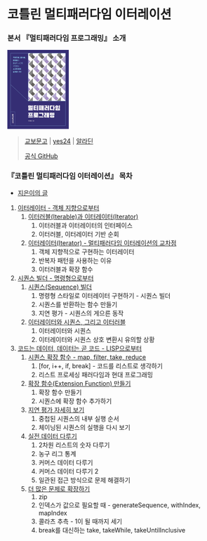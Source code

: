 # 코틀린 멀티패러다임 이터레이션

### 본서 『멀티패러다임 프로그래밍』 소개

<a href="https://product.kyobobook.co.kr/detail/S000216318962"><img alt="멀티패러다임 프로그래밍" src="../img/book.jpg" width="140px"></a>

> [교보문고](https://product.kyobobook.co.kr/detail/S000216318962) |
[yes24](https://www.yes24.com/product/goods/145367977)
| [알라딘](https://www.aladin.co.kr/shop/wproduct.aspx?ItemId=362548794)
> 
> [공식 GitHub](https://github.com/marpple/multi-paradigm-programming)

### 『코틀린 멀티패러다임 이터레이션』 목차

- [지은이의 글](0.1-지은이의-글.md)

1. [이터레이터 - 객체 지향으로부터](1.0-이터레이터---객체-지향으로부터.md)
   1. [이터러블(Iterable)과 이터레이터(Iterator)](1.1-이터러블(Iterable)과-이터레이터(Iterator).md)
      1. 이터러블과 이터레이터의 인터페이스
      2. 이터러블, 이터레이터 기반 순회
   2. [이터레이터(Iterator) - 멀티패러다임 이터레이션의 교차점](1.2-이터레이터(Iterator)---멀티패러다임-이터레이션의-교차점.md)
      1. 객체 지향적으로 구현하는 이터레이터
      2. 반복자 패턴을 사용하는 이유
      3. 이터러블과 확장 함수
2. [시퀀스 빌더 - 명령형으로부터](2.0-시퀀스-빌더---명령형으로부터.md)
   1. [시퀀스(Sequence) 빌더](2.1-시퀀스(Sequence)-빌더.md)
      1. 명령형 스타일로 이터레이터 구현하기 - 시퀀스 빌더
      2. 시퀀스를 반환하는 함수 만들기
      3. 지연 평가 - 시퀀스의 게으른 동작
   2. [이터레이터와 시퀀스, 그리고 이터러블](2.2-이터레이터와-시퀀스,-그리고-이터러블.md)
      1. 이터레이터와 시퀀스
      2. 이터레이터와 시퀀스 상호 변환시 유의할 상황
3. [코드는 데이터, 데이터는 곧 코드 - LISP으로부터](3.0-코드는-데이터,-데이터는-곧-코드---LISP으로부터.md)
   1. [시퀀스 확장 함수 - map, filter, take, reduce](3.1-명령형-코드를-시퀀스-확장-함수로-전환하기.md)
      1. [for, i++, if, break] - 코드를 리스트로 생각하기
      2. 리스트 프로세싱 패러다임과 현대 프로그래밍
   2. [확장 함수(Extension Function) 만들기](3.2-확장-함수(Extension-Function)-만들기.md)
      1. 확장 함수 만들기
      2. 시퀀스에 확장 함수 추가하기
   3. [지연 평가 자세히 보기](3.3-지연-평가-자세히-보기.md)
      1. 중첩된 시퀀스의 내부 실행 순서
      2. 체이닝된 시퀀스의 실행을 다시 보기
   4. [실전 데이터 다루기](3.4-실전-데이터-다루기.md)
      1. 2차원 리스트의 숫자 다루기
      2. 농구 리그 통계
      3. 커머스 데이터 다루기
      4. 커머스 데이터 다루기 2
      5. 일관된 접근 방식으로 문제 해결하기
   5. [더 많은 문제로 확장하기](3.5-더-많은-문제로-확장하기.md)
      1. zip
      2. 인덱스가 값으로 필요할 때 - generateSequence, withIndex, mapIndex
      3. 콜라츠 추측 - 1이 될 때까지 세기
      4. break를 대신하는 take, takeWhile, takeUntilInclusive

